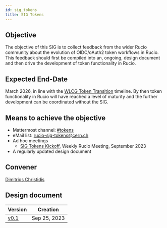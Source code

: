 ```yaml
---
id: sig_tokens
title: SIG Tokens
---
```


## Objective

The objective of this SIG is to collect feedback from the wider Rucio community
about the evolution of OIDC/oAuth2 token workflows in Rucio. This feedback should
first be compiled into an, ongoing, design document and then drive the development
of token functionality in Rucio.

## Expected End-Date

March 2026, in line with the [WLCG Token Transition](https://zenodo.org/record/7014668)
timeline. By then token functionality in Rucio will have reached a level of maturity
and the further development can be coordinated without the SIG.

## Means to achieve the objective

- Mattermost channel: [#tokens](https://mattermost.web.cern.ch/rucio/channels/tokens)
- eMail list: rucio-sig-tokens@cern.ch
- Ad hoc meetings
  - [SIG Tokens Kickoff](https://indico.cern.ch/event/1316668/), Weekly Rucio Meeting, September 2023
- A regularly updated design document

## Convener

[Dimitrios Christidis](https://github.com/dchristidis)

## Design document

| Version                                                                         | Creation     |
| ------------------------------------------------------------------------------- | ------------ |
| [v0.1](https://rucio.cern.ch/documentation/files/Rucio_Tokens_v0.1.pdf)         | Sep 25, 2023 |

